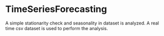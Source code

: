 # TimeSeriesForecasting
A simple stationarity check  and seasonality in dataset is analyzed. A real time csv dataset is used to perform the analysis.
